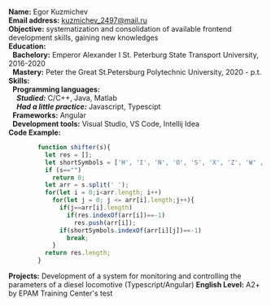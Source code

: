 **Name:** Egor Kuzmichev<br>
**Email address:** kuzmichev_2497@mail.ru<br>
**Objective:** systematization and consolidation of available frontend development skills, gaining new knowledges<br>
**Education:**<br>
 &nbsp;&nbsp;**Bachelory:** Emperor Alexander I St. Peterburg State Transport University, 2016-2020<br>
 &nbsp;&nbsp;**Mastery:** Peter the Great St.Petersburg Polytechnic University, 2020 - p.t.<br>
**Skills:**<br>
  &nbsp;&nbsp;**Programming languages:** <br>
    &nbsp;&nbsp;&nbsp;&nbsp;***Studied:*** C/C++, Java, Matlab<br>
    &nbsp;&nbsp;&nbsp;&nbsp;***Had a little practice:*** Javascript, Typescipt<br>
  &nbsp;&nbsp;**Frameworks:** Angular<br>
  &nbsp;&nbsp;**Development tools:** Visual Studio, VS Code, Intellij Idea<br>
**Code Example:**<br>
```javascript
        function shifter(s){
          let res = [];
          let shortSymbols = ['H', 'I', 'N', 'O', 'S', 'X', 'Z', 'W' , 'M'];
          if (s=="")
            return 0;
          let arr = s.split(' ');
          for(let i = 0;i<arr.length; i++)
            for(let j = 0; j <= arr[i].length;j++){
              if(j==arr[i].length)
                if(res.indexOf(arr[i])==-1)
                  res.push(arr[i]);
              if(shortSymbols.indexOf(arr[i][j])==-1)
                break;
            }
          return res.length;
        }
```
**Projects:** Development of a system for monitoring and controlling the parameters of a diesel locomotive (Typescript/Angular)<bre>
**English Level:** A2+ by EPAM Training Center's test

